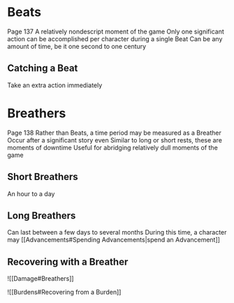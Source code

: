 # Beats
Page 137
A relatively nondescript moment of the game
Only one significant action can be accomplished per character during a single Beat
Can be any amount of time, be it one second to one century
## Catching a Beat
Take an extra action immediately
# Breathers
Page 138
Rather than Beats, a time period may be measured as a Breather
Occur after a significant story even
Similar to long or short rests, these are moments of downtime
Useful for abridging relatively dull moments of the game
## Short Breathers
An hour to a day
## Long Breathers
Can last between a few days to several months
During this time, a character may [[Advancements#Spending Advancements|spend an Advancement]]
## Recovering with a Breather
![[Damage#Breathers]]

![[Burdens#Recovering from a Burden]]